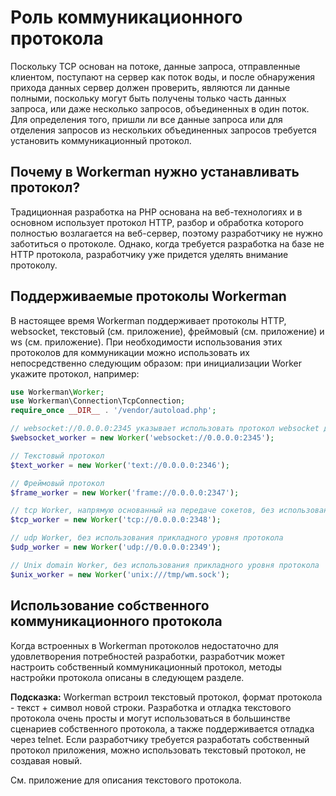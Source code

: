 # Роль коммуникационного протокола
Поскольку TCP основан на потоке, данные запроса, отправленные клиентом, поступают на сервер как поток воды, и после обнаружения прихода данных сервер должен проверить, являются ли данные полными, поскольку могут быть получены только часть данных запроса, или даже несколько запросов, объединенных в один поток. Для определения того, пришли ли все данные запроса или для отделения запросов из нескольких объединенных запросов требуется установить коммуникационный протокол.

## Почему в Workerman нужно устанавливать протокол?

Традиционная разработка на PHP основана на веб-технологиях и в основном использует протокол HTTP, разбор и обработка которого полностью возлагается на веб-сервер, поэтому разработчику не нужно заботиться о протоколе. Однако, когда требуется разработка на базе не HTTP протокола, разработчику уже придется уделять внимание протоколу.

## Поддерживаемые протоколы Workerman
В настоящее время Workerman поддерживает протоколы HTTP, websocket, текстовый (см. приложение), фреймовый (см. приложение) и ws (см. приложение). При необходимости использования этих протоколов для коммуникации можно использовать их непосредственно следующим образом: при инициализации Worker укажите протокол, например:

```php
use Workerman\Worker;
use Workerman\Connection\TcpConnection;
require_once __DIR__ . '/vendor/autoload.php';

// websocket://0.0.0.0:2345 указывает использовать протокол websocket для прослушивания порта 2345
$websocket_worker = new Worker('websocket://0.0.0.0:2345');

// Текстовый протокол
$text_worker = new Worker('text://0.0.0.0:2346');

// Фреймовый протокол
$frame_worker = new Worker('frame://0.0.0.0:2347');

// tcp Worker, напрямую основанный на передаче сокетов, без использования прикладного уровня протокола
$tcp_worker = new Worker('tcp://0.0.0.0:2348');

// udp Worker, без использования прикладного уровня протокола
$udp_worker = new Worker('udp://0.0.0.0:2349');

// Unix domain Worker, без использования прикладного уровня протокола
$unix_worker = new Worker('unix:///tmp/wm.sock');
```

## Использование собственного коммуникационного протокола
Когда встроенных в Workerman протоколов недостаточно для удовлетворения потребностей разработки, разработчик может настроить собственный коммуникационный протокол, методы настройки протокола описаны в следующем разделе.

**Подсказка:**
Workerman встроил текстовый протокол, формат протокола - текст + символ новой строки. Разработка и отладка текстового протокола очень просты и могут использоваться в большинстве сценариев собственного протокола, а также поддерживается отладка через telnet. Если разработчику требуется разработать собственный протокол приложения, можно использовать текстовый протокол, не создавая новый.

См. приложение для описания текстового протокола.
